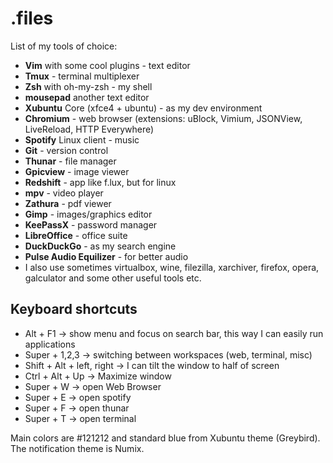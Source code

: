 # .files

List of my tools of choice:

 * **Vim** with some cool plugins - text editor
 * **Tmux** - terminal multiplexer
 * **Zsh** with oh-my-zsh - my shell
 * **mousepad** another text editor
 * **Xubuntu** Core (xfce4 + ubuntu) - as my dev environment
 * **Chromium** - web browser (extensions: uBlock, Vimium, JSONView, LiveReload, HTTP Everywhere)
 * **Spotify** Linux client - music
 * **Git** - version control
 * **Thunar** - file manager
 * **Gpicview** - image viewer
 * **Redshift** - app like f.lux, but for linux
 * **mpv** - video player
 * **Zathura** - pdf viewer
 * **Gimp** - images/graphics editor
 * **KeePassX** - password manager
 * **LibreOffice** - office suite
 * **DuckDuckGo** - as my search engine
 * **Pulse Audio Equilizer** - for better audio
 * I also use sometimes virtualbox, wine, filezilla, xarchiver, firefox, opera, galculator and some other useful tools etc.

## Keyboard shortcuts

 * Alt + F1 -> show menu and focus on search bar, this way I can easily run applications
 * Super + 1,2,3 -> switching between workspaces (web, terminal, misc)
 * Shift + Alt + left, right -> I can tilt the window to half of screen
 * Ctrl + Alt + Up -> Maximize window
 * Super + W -> open Web Browser
 * Super + E -> open spotify
 * Super + F -> open thunar
 * Super + T -> open terminal

Main colors are #121212 and standard blue from Xubuntu theme (Greybird).
The notification theme is Numix.
